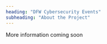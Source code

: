 ```yaml
---
heading: "DFW Cybersecurity Events"
subheading: "About the Project"
---
```


More information coming soon